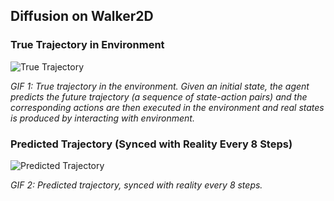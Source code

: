 ## Diffusion on Walker2D

### True Trajectory in Environment
![True Trajectory](https://github.com/user-attachments/assets/953cd6b9-0009-49de-b1e2-620d3a1345a7)

*GIF 1: True trajectory in the environment. Given an initial state, the agent predicts the future trajectory (a sequence of state-action pairs) and the corresponding actions are then executed in the environment and real states is produced by interacting with environment.*

### Predicted Trajectory (Synced with Reality Every 8 Steps)
![Predicted Trajectory](https://github.com/user-attachments/assets/333527f2-c53d-41f9-a264-7f73468a9641)

*GIF 2: Predicted trajectory, synced with reality every 8 steps.*

